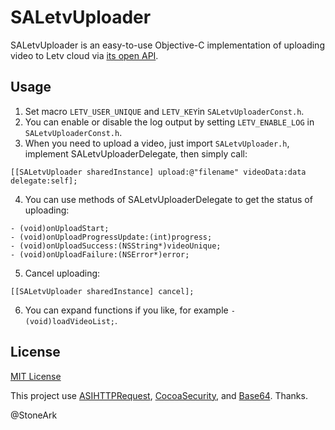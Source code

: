 # SALetvUploader

SALetvUploader is an easy-to-use Objective-C implementation of uploading video to Letv cloud via [its open API](http://www.letvcloud.com/api/aboutinfo).

## Usage
1. Set macro `LETV_USER_UNIQUE` and `LETV_KEY`in `SALetvUploaderConst.h`.
2. You can enable or disable the log output by setting `LETV_ENABLE_LOG` in `SALetvUploaderConst.h`.
3. When you need to upload a video, just import `SALetvUploader.h`, implement SALetvUploaderDelegate, then simply call:
```
[[SALetvUploader sharedInstance] upload:@"filename" videoData:data delegate:self];
```
4. You can use methods of SALetvUploaderDelegate to get the status of uploading:
```
- (void)onUploadStart;
- (void)onUploadProgressUpdate:(int)progress;
- (void)onUploadSuccess:(NSString*)videoUnique;
- (void)onUploadFailure:(NSError*)error;
```
5. Cancel uploading:
```
[[SALetvUploader sharedInstance] cancel];
```
6. You can expand functions if you like, for example `- (void)loadVideoList;`.

## License

[MIT License](http://opensource.org/licenses/mit-license.php)

This project use [ASIHTTPRequest](https://github.com/pokeb/asi-http-request), [CocoaSecurity](https://github.com/kelp404/CocoaSecurity), and [Base64](https://github.com/nicklockwood/Base64). Thanks.

@StoneArk